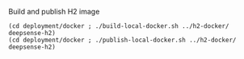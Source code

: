 
Build and publish H2 image

```
(cd deployment/docker ; ./build-local-docker.sh ../h2-docker/ deepsense-h2)
(cd deployment/docker ; ./publish-local-docker.sh ../h2-docker/ deepsense-h2)
```
